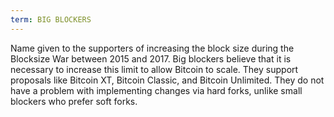 ```yaml
---
term: BIG BLOCKERS
---
```


Name given to the supporters of increasing the block size during the Blocksize War between 2015 and 2017. Big blockers believe that it is necessary to increase this limit to allow Bitcoin to scale. They support proposals like Bitcoin XT, Bitcoin Classic, and Bitcoin Unlimited. They do not have a problem with implementing changes via hard forks, unlike small blockers who prefer soft forks.

